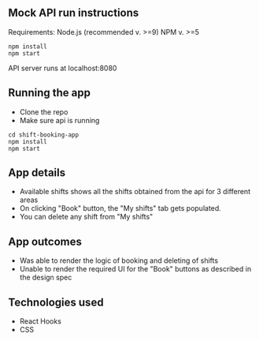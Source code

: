 ## Mock API run instructions

Requirements:
Node.js (recommended v. >=9)
NPM v. >=5

```
npm install
npm start
```

API server runs at localhost:8080

## Running the app

- Clone the repo
- Make sure api is running

```
cd shift-booking-app
npm install
npm start
```

## App details

- Available shifts shows all the shifts obtained from the api for 3 different areas
- On clicking "Book" button, the "My shifts" tab gets populated.
- You can delete any shift from "My shifts"

## App outcomes

- Was able to render the logic of booking and deleting of shifts
- Unable to render the required UI for the "Book" buttons as described in the design spec

## Technologies used

- React Hooks
- CSS

